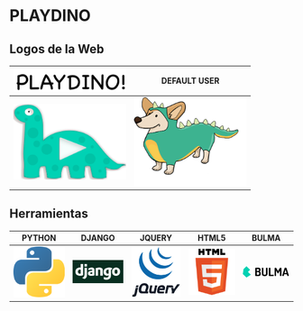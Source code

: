 # PLAYDINO

## Logos de la Web

|      <img src="static/media/playdino.png" width="200px">       |  DEFAULT USER   |
|:-------------:|:-------------:|
<img src="static/media/LogoAleAPrisa.png" width="200px"> | <img src="static/media/default.png" width="200px">

## Herramientas

|      PYTHON       |  DJANGO   |                 JQUERY                  |          HTML5           |     BULMA     |
|:-------------:|:------:|:--------------------------------------:|:--------------------------------------:|:-------------:
<img src="static/media/logos/python.png" width="200px"> | <img src="static/media/logos/django.png" width="200px"> | <img src="static/media/logos/jquery.png" width="200px"> | <img src="static/media/logos/html.png" width="200px"> | <img src="static/media/logos/bulma.png" width="200px">|
